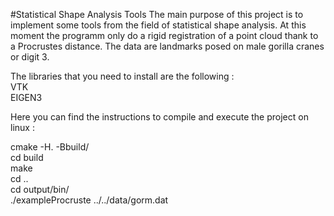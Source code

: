 #Statistical Shape Analysis Tools
The main purpose of this project is to implement some tools from the field of statistical shape analysis.
At this moment the programm only do a rigid registration of a point cloud thank to a Procrustes distance. The data are landmarks posed on male gorilla cranes or digit 3.

The libraries that you need to install are the following : <br>
VTK <br>
EIGEN3 <br>

Here you can find the instructions to compile and execute the project on linux : <br>

cmake -H. -Bbuild/ <br>
cd build <br>
make  <br>
cd .. <br>
cd output/bin/ <br>
./exampleProcruste ../../data/gorm.dat <br>

